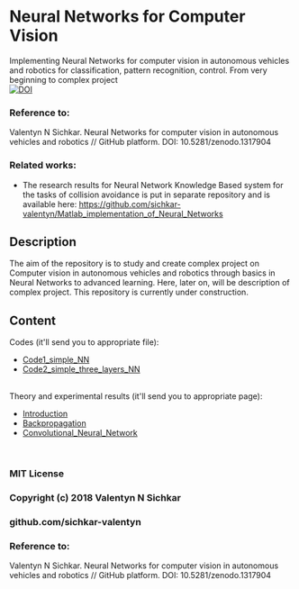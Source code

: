 # Neural Networks for Computer Vision
Implementing Neural Networks for computer vision in autonomous vehicles and robotics for classification, pattern recognition, control. From very beginning to complex project
<br/>[![DOI](https://zenodo.org/badge/DOI/10.5281/zenodo.1317904.svg)](https://doi.org/10.5281/zenodo.1317904)

### Reference to:
Valentyn N Sichkar. Neural Networks for computer vision in autonomous vehicles and robotics // GitHub platform. DOI: 10.5281/zenodo.1317904

### Related works:
* The research results for Neural Network Knowledge Based system for the tasks of collision avoidance is put in separate repository and is available here: https://github.com/sichkar-valentyn/Matlab_implementation_of_Neural_Networks

## Description
The aim of the repository is to study and create complex project on Computer vision in autonomous vehicles and robotics through basics in Neural Networks to advanced learning. Here, later on, will be description of complex project. This repository is currently under construction.

## Content
Codes (it'll send you to appropriate file):
* [Code1_simple_NN](https://github.com/sichkar-valentyn/Neural_Networks_for_Computer_Vision/blob/master/Codes/Code1_simple_NN.py)
* [Code2_simple_three_layers_NN](https://github.com/sichkar-valentyn/Neural_Networks_for_Computer_Vision/blob/master/Codes/Code2_simple_three_layers_NN.py)

<br/>
Theory and experimental results (it'll send you to appropriate page):

* [Introduction](https://github.com/sichkar-valentyn/Neural_Networks_for_Computer_Vision/blob/master/Theory/Introduction.md)
* [Backpropagation](https://github.com/sichkar-valentyn/Neural_Networks_for_Computer_Vision/blob/master/Theory/Backpropagation.md)
* [Convolutional_Neural_Network](https://github.com/sichkar-valentyn/Neural_Networks_for_Computer_Vision/blob/master/Theory/Convolutional_Neural_Network.md)

<br/>

### MIT License
### Copyright (c) 2018 Valentyn N Sichkar
### github.com/sichkar-valentyn
### Reference to:
Valentyn N Sichkar. Neural Networks for computer vision in autonomous vehicles and robotics // GitHub platform. DOI: 10.5281/zenodo.1317904
